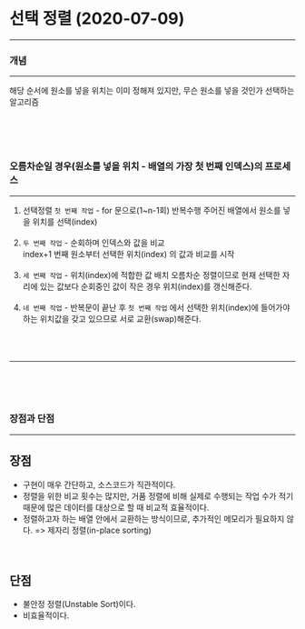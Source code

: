 # 선택 정렬 (2020-07-09)

---

### 개념

---
해당 순서에 원소를 넣을 위치는 이미 정해져 있지만, 무슨 원소를 넣을 것인가 선택하는 알고리즘<br/><br/><br/><br/><br/>

### 오름차순일 경우(원소를 넣을 위치 - 배열의 가장 첫 번째 인덱스)의 프로세스

---
1. 선택정렬 `첫 번째 작업` - for 문으로(1~n-1회) 반복수행
주어진 배열에서 원소를 넣을 위치를 선택(index)
<br/><br/>
2. `두 번째 작업` - 순회하며 인덱스와 값을 비교<br/>
index+1 번째 원소부터 선택한 위치(index) 의 값과 비교를 시작
<br/><br/>
3. `세 번째 작업` - 위치(index)에 적합한 값 배치
오름차순 정렬이므로 현재 선택한 자리에 있는 값보다 순회중인 값이 작은 경우 위치(index)를 갱신해준다.
<br/><br/>
4. `네 번째 작업` - 반복문이 끝난 후 `첫 번째 작업` 에서 선택한 위치(index)에 들어가야 하는 위치값을 갖고 있으므로 서로 교환(swap)해준다.<br/><br/>
<br/><br/>

---
<br/><br/><br/>
### 장점과 단점

---
장점
---
* 구현이 매우 간단하고, 소스코드가 직관적이다.<br/>
* 정렬을 위한 비교 횟수는 많지만, 거품 정렬에 비해 실제로 수행되는 작업 수가 적기 때문에 많은 데이터를 대상으로 할 때 비교적 효율적이다.<br/>
* 정렬하고자 하는 배열 안에서 교환하는 방식이므로, 추가적인 메모리가 필요하지 않다. => 제자리 정렬(in-place sorting)<br/>
<br/><br/>

단점
---
* 불안정 정렬(Unstable Sort)이다.
* 비효율적이다.